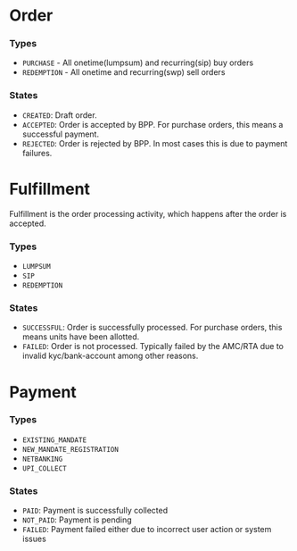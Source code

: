 # Order

### Types

- `PURCHASE` - All onetime(lumpsum) and recurring(sip) buy orders
- `REDEMPTION` - All onetime and recurring(swp) sell orders

### States

- `CREATED`: Draft order.
- `ACCEPTED`: Order is accepted by BPP. For purchase orders, this means a successful payment.
- `REJECTED`: Order is rejected by BPP. In most cases this is due to payment failures.

# Fulfillment

Fulfillment is the order processing activity, which happens after the order is accepted.

### Types

- `LUMPSUM`
- `SIP`
- `REDEMPTION`

### States

- `SUCCESSFUL`: Order is successfully processed. For purchase orders, this means units have been allotted.
- `FAILED`: Order is not processed. Typically failed by the AMC/RTA due to invalid kyc/bank-account among other reasons.

# Payment

### Types

- `EXISTING_MANDATE`
- `NEW_MANDATE_REGISTRATION`
- `NETBANKING`
- `UPI_COLLECT`

### States

- `PAID`: Payment is successfully collected
- `NOT_PAID`: Payment is pending
- `FAILED`: Payment failed either due to incorrect user action or system issues
